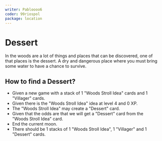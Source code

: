 ```yaml
---
writer: Pabloooo6
coder: 99riospol
package: location
---
```


# Dessert

In the woods are a lot of things and places that can be discovered,
one of that places is the dessert. A dry and dangerous place where
you must bring some water to have a chance to survive.

## How to find a Dessert?

 * Given a new game with a stack of 1 "Woods Stroll Idea" cards and 1 "Villager" cards.
 * Given there is the "Woods Stroll Idea" idea at level 4 and 0 XP.
 * The "Woods Stroll Idea" may create a "Dessert" card.
 * Given that the odds are that we will get a "Dessert" card from the "Woods Stroll Idea" card.
 * End the current moon.
 * There should be 1 stacks of 1 "Woods Stroll Idea", 1 "Villager" and 1 "Dessert" cards.
